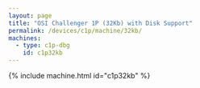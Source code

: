 ```yaml
---
layout: page
title: "OSI Challenger 1P (32Kb) with Disk Support"
permalink: /devices/c1p/machine/32kb/
machines:
  - type: c1p-dbg
    id: c1p32kb
---
```


{% include machine.html id="c1p32kb" %}
